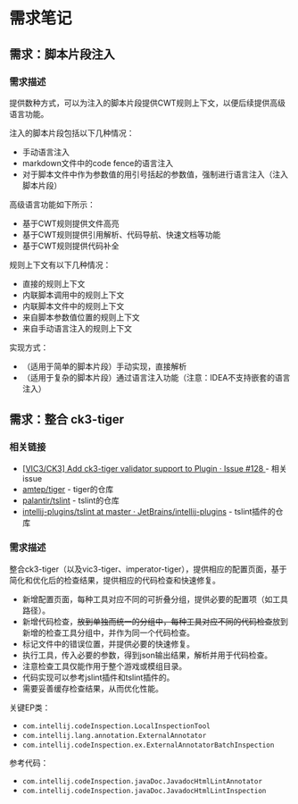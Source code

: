 # 需求笔记

## 需求：脚本片段注入

### 需求描述

提供数种方式，可以为注入的脚本片段提供CWT规则上下文，以便后续提供高级语言功能。

注入的脚本片段包括以下几种情况：

- 手动语言注入
- markdown文件中的code fence的语言注入
- 对于脚本文件中作为参数值的用引号括起的参数值，强制进行语言注入（注入脚本片段）

高级语言功能如下所示：

- 基于CWT规则提供文件高亮
- 基于CWT规则提供引用解析、代码导航、快速文档等功能
- 基于CWT规则提供代码补全

规则上下文有以下几种情况：

- 直接的规则上下文
- 内联脚本调用中的规则上下文
- 内联脚本文件中的规则上下文
- 来自脚本参数值位置的规则上下文
- 来自手动语言注入的规则上下文

实现方式：

- （适用于简单的脚本片段）手动实现，直接解析
- （适用于复杂的脚本片段）通过语言注入功能（注意：IDEA不支持嵌套的语言注入）

## 需求：整合 ck3-tiger

### 相关链接

- [\[VIC3/CK3\] Add ck3-tiger validator support to Plugin · Issue #128 ](https://github.com/DragonKnightOfBreeze/Paradox-Language-Support/issues/128) - 相关issue
- [amtep/tiger](https://github.com/amtep/ck3-tiger) - tiger的仓库
- [palantir/tslint](https://github.com/palantir/tslint) - tslint的仓库
- [intellij-plugins/tslint at master · JetBrains/intellij-plugins](https://github.com/JetBrains/intellij-plugins/tree/master/tslint) - tslint插件的仓库

### 需求描述

整合ck3-tiger（以及vic3-tiger、imperator-tiger），提供相应的配置页面，基于简化和优化后的检查结果，提供相应的代码检查和快速修复。

- 新增配置页面，每种工具对应不同的可折叠分组，提供必要的配置项（如工具路径）。
- 新增代码检查，~~放到单独而统一的分组中，每种工具对应不同的代码检查~~放到新增的检查工具分组中，并作为同一个代码检查。
- 标记文件中的错误位置，并提供必要的快速修复。
- 执行工具，传入必要的参数，得到json输出结果，解析并用于代码检查。
- 注意检查工具仅能作用于整个游戏或模组目录。
- 代码实现可以参考jslint插件和tslint插件的。
- 需要妥善缓存检查结果，从而优化性能。

关键EP类：

- `com.intellij.codeInspection.LocalInspectionTool`
- `com.intellij.lang.annotation.ExternalAnnotator`
- `com.intellij.codeInspection.ex.ExternalAnnotatorBatchInspection`

参考代码：

- `com.intellij.codeInspection.javaDoc.JavadocHtmlLintAnnotator`
- `com.intellij.codeInspection.javaDoc.JavadocHtmlLintInspection`